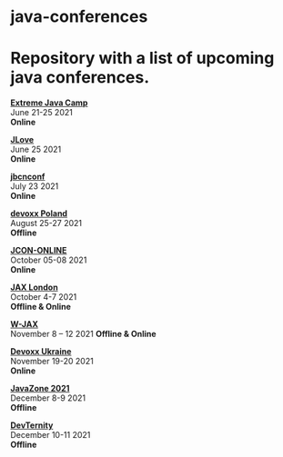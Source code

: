 # java-conferences
Repository with a list of upcoming java conferences.
====================================================

[**Extreme Java Camp**](https://extreme-java-camp.de/)  
June 21-25 2021  
**Online**

[**JLove**](https://jlove.konfy.care/)  
June 25 2021  
**Online**

[**jbcnconf**](https://www.jbcnconf.com/2021/)  
July 23 2021  
**Online**

[**devoxx Poland**](https://devoxx.pl/)  
August 25-27 2021  
**Offline**

[**JCON-ONLINE**](https://jcon.one/)  
October 05-08 2021  
**Online**

[**JAX London**](https://jaxlondon.com/)  
October 4-7 2021  
**Offline & Online**

[**W-JAX**](https://jax.de/munich/)  
November 8 – 12 2021 
**Offline & Online**

[**Devoxx Ukraine**](https://devoxx.com.ua/)  
November 19-20 2021  
**Online**

[**JavaZone 2021**](https://2021.javazone.no/#/)  
December 8-9 2021  
**Offline**

[**DevTernity**](devternity.com/)  
December 10-11 2021  
**Offline**
